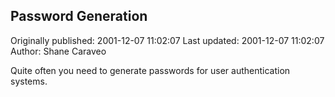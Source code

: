 ## Password Generation 
Originally published: 2001-12-07 11:02:07 
Last updated: 2001-12-07 11:02:07 
Author: Shane Caraveo 
 
Quite often you need to generate passwords for user authentication systems.